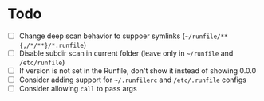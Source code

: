 Todo
====

- [ ] Change deep scan behavior to suppoer symlinks (`~/runfile/**{,/*/**}/*.runfile`)
- [ ] Disable subdir scan in current folder (leave only in `~/runfile` and `/etc/runfile`)
- [ ] If version is not set in the Runfile, don't show it instead of showing 0.0.0
- [ ] Consider adding support for `~/.runfilerc` and `/etc/.runfile` configs
- [ ] Consider allowing `call` to pass args
